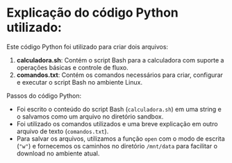# Explicação do código Python utilizado:

Este código Python foi utilizado para criar dois arquivos: 
1. **calculadora.sh**: Contém o script Bash para a calculadora com suporte a operações básicas e controle de fluxo.
2. **comandos.txt**: Contém os comandos necessários para criar, configurar e executar o script Bash no ambiente Linux.

Passos do código Python:
- Foi escrito o conteúdo do script Bash (`calculadora.sh`) em uma string e o salvamos como um arquivo no diretório sandbox.
- Foi utilizado os comandos utilizados e uma breve explicação em outro arquivo de texto (`comandos.txt`).
- Para salvar os arquivos, utilizamos a função `open` com o modo de escrita (`"w"`) e fornecemos os caminhos no diretório `/mnt/data` para facilitar o download no ambiente atual.
